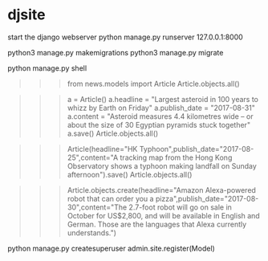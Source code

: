 # djsite


start the django webserver
python manage.py runserver 127.0.0.1:8000

python3 manage.py makemigrations
python3 manage.py migrate






python manage.py shell

>>> from news.models import Article
>>> Article.objects.all()

>>> a = Article()
>>> a.headline = "Largest asteroid in 100 years to whizz by Earth on Friday"
>>> a.publish_date = "2017-08-31"
>>> a.content = "Asteroid measures 4.4 kilometres wide – or about the size of 30 Egyptian pyramids stuck together"
>>> a.save()
>>> Article.objects.all()

>>> Article(headline="HK Typhoon",publish_date="2017-08-25",content="A tracking map from the Hong Kong Observatory shows a typhoon making landfall on Sunday afternoon").save()
>>> Article.objects.all()

>>> Article.objects.create(headline="Amazon Alexa-powered robot that can order you a pizza",publish_date="2017-08-30",content="The 2.7-foot robot will go on sale in October for US$2,800, and will be available in English and German. Those are the languages that Alexa currently understands.")


python manage.py createsuperuser
admin.site.register(Model)